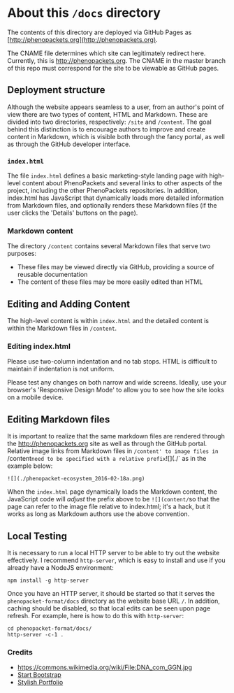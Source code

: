 # About this `/docs` directory

The contents of this directory are deployed via GitHub Pages as [http://phenopackets.org](http://phenopackets.org).

The CNAME file determines which site can legitimately redirect here.
Currently, this is http://phenopackets.org. The CNAME in the master branch of
this repo must correspond for the site to be viewable as GitHub pages.

## Deployment structure

Although the website appears seamless to a user, from an author's point of view
there are two types of content, HTML and Markdown. These are divided into two
directories, respectively: `/site` and `/content`. The goal behind this
distinction is to encourage authors to improve and create content in Markdown,
which is visible both through the fancy portal, as well as through the GitHub
developer interface.

### `index.html`

The file `index.html` defines a basic marketing-style landing page with high-level content about PhenoPackets and several links to other aspects of the project, including the other PhenoPackets repositories. In addition, index.html has JavaScript that dynamically loads more detailed information from Markdown files, and optionally renders these Markdown files (if the user clicks the 'Details' buttons on the page).

### Markdown content

The directory `/content` contains several Markdown files that serve two purposes:

- These files may be viewed directly via GitHub, providing a source of reusable documentation
- The content of these files may be more easily edited than HTML


## Editing and Adding Content

The high-level content is within `index.html` and the detailed content is within the Markdown files in `/content`.

### Editing index.html

Please use two-column indentation and no tab stops. HTML is difficult to maintain if indentation is not uniform.

Please test any changes on both narrow and wide screens. Ideally, use your browser's 'Responsive Design Mode' to allow you to see how the site looks on a mobile device.


## Editing Markdown files

It is important to realize that the same markdown files are rendered through the http://phenopackets.org site as well as through the GitHub portal. Relative image links from Markdown files in `/content' to image files in `/content` need to be specified with a relative prefix `![](./` as in the example below:

```
![](./phenopacket-ecosystem_2016-02-18a.png)
```

When the `index.html` page dynamically loads the Markdown content, the JavaScript code will *adjust* the prefix above to be `![](content/`so that the page can refer to the image file relative to index.html; it's a hack, but it works as long as Markdown authors use the above convention.


## Local Testing

It is necessary to run a local HTTP server to be able to try out the website effectively. I recommend `http-server`, which is easy to install and use if you already have a NodeJS environment:

```
npm install -g http-server
```

Once you have an HTTP server, it should be started so that it serves the `phenopacket-format/docs` directory as the website base URL `/`. In addition, caching should be disabled, so that local edits can be seen upon page refresh. For example, here is how to do this with `http-server`:


```
cd phenopacket-format/docs/
http-server -c-1 .
```


### Credits

- https://commons.wikimedia.org/wiki/File:DNA_com_GGN.jpg
- [Start Bootstrap](http://startbootstrap.com/)
- [Stylish Portfolio](http://startbootstrap.com/template-overviews/stylish-portfolio/)

